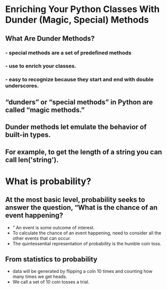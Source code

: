 #  Enriching Your Python Classes With Dunder (Magic, Special) Methods
## What Are Dunder Methods?
### - special methods are a set of predefined methods
### -  use to enrich your classes. 
### - easy to recognize because they start and end with double underscores.

##  “dunders” or “special methods” in Python are called “magic methods.”
 ## Dunder methods let  emulate the behavior of built-in types.
 ##  For example, to get the length of a string you can call len('string').

#  What is probability?
## At the most basic level, probability seeks to answer the question, “What is the chance of an event happening?
- ” An event is some outcome of interest.
-  To calculate the chance of an event happening,  need to consider all the other events that can occur.
-  The quintessential representation of probability is the humble coin toss.
## From statistics to probability
-  data will be generated by flipping a coin 10 times and counting how many times we get heads. 
- We  call a set of 10 coin tosses a trial.

